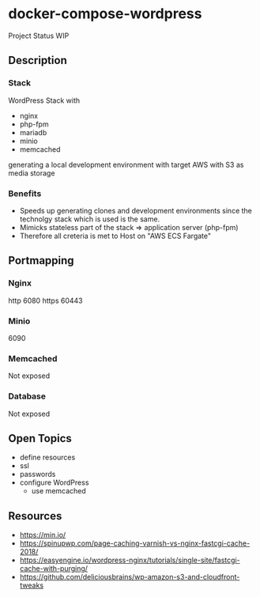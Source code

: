 # docker-compose-wordpress

Project Status WIP

## Description

### Stack
WordPress Stack with 
- nginx
- php-fpm
- mariadb
- minio
- memcached

generating a local development environment with target AWS with S3 as media storage

### Benefits
- Speeds up generating clones and development environments since the technolgy stack which is used is the same.
- Mimicks stateless part of the stack => application server (php-fpm)
- Therefore all creteria is met to Host on "AWS ECS Fargate"


## Portmapping

### Nginx
http 6080
https 60443

### Minio
6090 

### Memcached
Not exposed

### Database
Not exposed

## Open Topics 
- define resources
- ssl
- passwords
- configure WordPress
  - use memcached 


## Resources

- https://min.io/
- https://spinupwp.com/page-caching-varnish-vs-nginx-fastcgi-cache-2018/
- https://easyengine.io/wordpress-nginx/tutorials/single-site/fastcgi-cache-with-purging/
- https://github.com/deliciousbrains/wp-amazon-s3-and-cloudfront-tweaks
